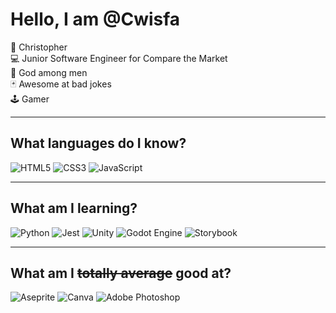 # Hello, I am @Cwisfa
 
👋 Christopher <br>
💻 Junior Software Engineer for Compare the Market <br>
💪 God among men <br>
🃏 Awesome at bad jokes <br>
🕹 Gamer <br>

 
<hr>

## **What languages do I know?**

![HTML5](https://img.shields.io/badge/html5-%23E34F26.svg?style=for-the-badge&logo=html5&logoColor=white) ![CSS3](https://img.shields.io/badge/css3-%231572B6.svg?style=for-the-badge&logo=css3&logoColor=white) ![JavaScript](https://img.shields.io/badge/javascript-%23323330.svg?style=for-the-badge&logo=javascript&logoColor=%23F7DF1E)

<hr>

## **What am I learning?**

![Python](https://img.shields.io/badge/python-3670A0?style=for-the-badge&logo=python&logoColor=ffdd54)  ![Jest](https://img.shields.io/badge/-jest-%23C21325?style=for-the-badge&logo=jest&logoColor=white) ![Unity](https://img.shields.io/badge/unity-%23000000.svg?style=for-the-badge&logo=unity&logoColor=white) ![Godot Engine](https://img.shields.io/badge/GODOT-%23FFFFFF.svg?style=for-the-badge&logo=godot-engine) ![Storybook](https://img.shields.io/badge/-Storybook-FF4785?style=for-the-badge&logo=storybook&logoColor=white)

<hr>


## **What am I ~~totally average~~ good at?**

![Aseprite](https://img.shields.io/badge/Aseprite-FFFFFF?style=for-the-badge&logo=Aseprite&logoColor=#7D929E) ![Canva](https://img.shields.io/badge/Canva-%2300C4CC.svg?style=for-the-badge&logo=Canva&logoColor=white) ![Adobe Photoshop](https://img.shields.io/badge/adobe%20photoshop-%2331A8FF.svg?style=for-the-badge&logo=adobe%20photoshop&logoColor=white)
